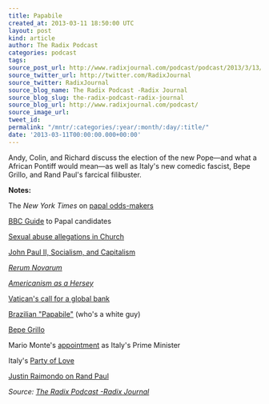 ```yaml
---
title: Papabile
created_at: 2013-03-11 18:50:00 UTC
layout: post
kind: article
author: The Radix Podcast
categories: podcast
tags: 
source_post_url: http://www.radixjournal.com/podcast/podcast/2013/3/13/papabile
source_twitter_url: http://twitter.com/RadixJournal
source_twitter: RadixJournal
source_blog_name: The Radix Podcast -Radix Journal
source_blog_slug: the-radix-podcast-radix-journal
source_blog_url: http://www.radixjournal.com/podcast/
source_image_url: 
tweet_id: 
permalink: "/mntr/:categories/:year/:month/:day/:title/"
date: '2013-03-11T00:00:00.000+00:00'
---
```

<p>Andy, Colin, and Richard discuss the election of the new Pope—and what a African Pontiff would mean—as well as Italy's new comedic fascist, Bepe Grillo, and Rand Paul's farcical filibuster. &nbsp;</p>



<p><strong>Notes:</strong></p><p>The <em>New York Times</em> on <a href="http://fivethirtyeight.blogs.nytimes.com/2013/03/04/what-betting-markets-are-saying-about-the-next-pope/">papal odds-makers</a></p><p><a href="http://www.bbc.co.uk/news/world-europe-21415639">BBC Guide</a>&nbsp;to Papal candidates</p><p><a href="http://www.huffingtonpost.com/2013/02/17/pope-immunity_n_2708518.html">Sexual abuse allegations in Church</a></p><p><a href="http://atheism.about.com/od/popejohnpaulii/a/capitalism.htm">John Paul II, Socialism, and Capitalism</a></p><p><em><a href="http://en.wikipedia.org/wiki/Rerum_Novarum">Rerum Novarum</a></em></p><p><em><a href="http://www.catholicapologetics.info/modernproblems/americanism/index.htm">Americanism as a Hersey</a></em></p><p><a href="http://www.reuters.com/article/2011/10/24/vatican-economy-idUSL5E7LO11K20111024">Vatican's call for a global bank</a></p><p><a href="http://latino.foxnews.com/latino/news/2013/03/07/odilo-scherer-brazilian-catholic-church-leader-seen-as-political-centrist/">Brazilian "Papabile"</a>&nbsp;(who's a white guy)</p><p><a href="http://www.bbc.co.uk/news/world-europe-21613940">Bepe Grillo</a></p><p>Mario Monte's&nbsp;<a href="http://en.wikipedia.org/wiki/Mario_Monti">appointment</a>&nbsp;as Italy's Prime Minister</p><p>Italy's&nbsp;<a href="http://en.wikipedia.org/wiki/Party_of_Love">Party of Love</a></p><p><a href="http://original.antiwar.com/justin/2013/03/07/standwithrand/">Justin Raimondo on Rand Paul</a></p><div class="">
    <i>Source: <a href="http://www.radixjournal.com/podcast/">The Radix Podcast -Radix Journal</a></i>
</div>
